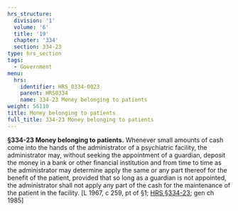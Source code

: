 ```yaml
---
hrs_structure:
  division: '1'
  volume: '6'
  title: '19'
  chapter: '334'
  section: 334-23
type: hrs_section
tags:
  - Government
menu:
  hrs:
    identifier: HRS_0334-0023
    parent: HRS0334
    name: 334-23 Money belonging to patients
weight: 56110
title: Money belonging to patients
full_title: 334-23 Money belonging to patients
---
```

**§334-23 Money belonging to patients.** Whenever small amounts of cash come into the hands of the administrator of a psychiatric facility, the administrator may, without seeking the appointment of a guardian, deposit the money in a bank or other financial institution and from time to time as the administrator may determine apply the same or any part thereof for the benefit of the patient, provided that so long as a guardian is not appointed, the administrator shall not apply any part of the cash for the maintenance of the patient in the facility. [L 1967, c 259, pt of §1; [HRS §334-23](/title-19/chapter-334/section-334-23/); gen ch 1985]